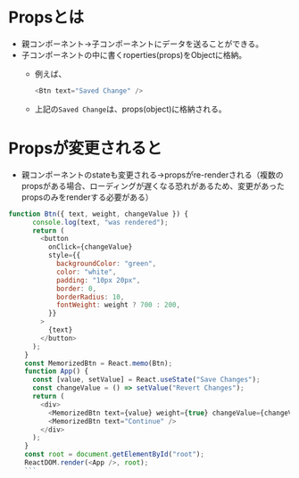 # Propsとは
  - 親コンポーネント→子コンポーネントにデータを送ることができる。
  - 子コンポーネントの中に書くroperties(props)をObjectに格納。
    - 例えば、
      
      ```javascript　
      <Btn text="Saved Change" />
      ```
      
    - 上記の```Saved Change```は、props(object)に格納される。
   
# Propsが変更されると
  - 親コンポーネントのstateも変更される→propsがre-renderされる（複数のpropsがある場合、ローディングが遅くなる恐れがあるため、変更があったpropsのみをrenderする必要がある）
```javascript
function Btn({ text, weight, changeValue }) {
      console.log(text, "was rendered");
      return (
        <button
          onClick={changeValue}
          style={{
            backgroundColor: "green",
            color: "white",
            padding: "10px 20px",
            border: 0,
            borderRadius: 10,
            fontWeight: weight ? 700 : 200,
          }}
        >
          {text}
        </button>
      );
    }
    const MemorizedBtn = React.memo(Btn);
    function App() {
      const [value, setValue] = React.useState("Save Changes");
      const changeValue = () => setValue("Revert Changes");
      return (
        <div>
          <MemorizedBtn text={value} weight={true} changeValue={changeValue} />
          <MemorizedBtn text="Continue" />
        </div>
      );
    }
    const root = document.getElementById("root");
    ReactDOM.render(<App />, root);
    ```
